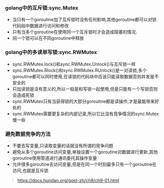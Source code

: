 ### golang中的互斥锁:sync.Mutex

* 当只有一个goroutine加了互斥锁时没有任何影响,其他goroutine都可以对锁代码段中数据进行访问和修改
* 只有当多个goroutine在使用同一个互斥锁时才会造成阻塞的情况.
* 同一个锁可以在不同goroutine中释放

### golang中的多读单写锁:sync.RWMutex

* sync.RWMutex.lock()和sync.RWMutex.Unlock()与互斥锁一样
* sync.RWMutex.Rlock()和sync.RWMutex.RUnlock()是一对读锁,多个goroutine都可以同时使用,在读锁的代码块中应该只能读取数据否则并发是不安全的
* 只加读锁是没有意义的,所以一般是和写锁一起使用,但是只能有一个写锁否则会造成死锁
* sync.RWMutex只有当获得锁的大部分goroutine都是读操作,才是最能带来好处的
* sync.RWMutex需要更复杂的内部记录,所以它比没有竞争情况的sync.Mutex慢一些

### 避免数据竞争的方法

* 不要去写变量,只读取变量的话就没有所谓的竞争问题
* 避免从多个goroutine访问变量,单独设置一个goroutine对数据进行更新,其他goroutine使用管道进行通讯委托其操作变量
* 允许很多goroutine去访问变量,但是在同一个时刻最多只有一个goroutine在访问,也就是互斥锁

> https://docs.hundan.org/gopl-zh/ch9/ch9-01.html
